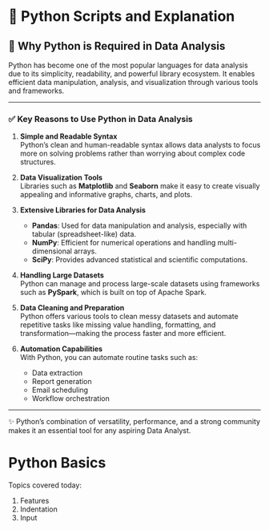 # 🐍 Python Scripts and Explanation

## 📌 Why Python is Required in Data Analysis

Python has become one of the most popular languages for data analysis due to its simplicity, readability, and powerful library ecosystem. It enables efficient data manipulation, analysis, and visualization through various tools and frameworks.

---

### ✅ Key Reasons to Use Python in Data Analysis

1. **Simple and Readable Syntax**  
   Python’s clean and human-readable syntax allows data analysts to focus more on solving problems rather than worrying about complex code structures.

2. **Data Visualization Tools**  
   Libraries such as **Matplotlib** and **Seaborn** make it easy to create visually appealing and informative graphs, charts, and plots.

3. **Extensive Libraries for Data Analysis**  
   - **Pandas**: Used for data manipulation and analysis, especially with tabular (spreadsheet-like) data.  
   - **NumPy**: Efficient for numerical operations and handling multi-dimensional arrays.  
   - **SciPy**: Provides advanced statistical and scientific computations.

4. **Handling Large Datasets**  
   Python can manage and process large-scale datasets using frameworks such as **PySpark**, which is built on top of Apache Spark.

5. **Data Cleaning and Preparation**  
   Python offers various tools to clean messy datasets and automate repetitive tasks like missing value handling, formatting, and transformation—making the process faster and more efficient.

6. **Automation Capabilities**  
   With Python, you can automate routine tasks such as:
   - Data extraction
   - Report generation
   - Email scheduling
   - Workflow orchestration

---

✨ Python’s combination of versatility, performance, and a strong community makes it an essential tool for any aspiring Data Analyst.

# Python Basics 
Topics covered today:
1. Features
2. Indentation
3. Input

